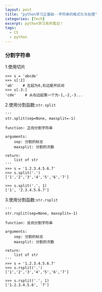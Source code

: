 ```yaml
---
layout: post
title: "python学习之基础--字符串的格式化与处理"
categories: [Tech]
excerpt: python学习系列笔记！
tags:
  - CS
  - python
---
```



### 分割字符串 ###

1.使用切片

```python3
>>> s = 'abcde'
>>> s[:2]
'ab'    # 左起为0,右边是开区间
>>> s[-3:]
'cde'    # 从右边起第一个为-1,-2,-3...
```

2.使用分割函数:`str.split`

```python3
'''
str.split(sep=None, maxsplit=-1)

function: 正向分割字符串

arguments:
    sep: 分割的标志
    maxsplit: 分割的次数

return:
    list of str
'''
>>> s = '1.2.3.4.5.6.7'
>>> s.split('.')
['1','2','3','4','5','6','7']

>>> s.split('.', 1)
['1', '2.3.4.5.6.7']
```


3.使用分割函数:`str.rsplit`

```python3
'''
str.rsplit(sep=None, maxsplit=-1)

function: 反向分割字符串

arguments:
    sep: 分割的标志
    maxsplit: 分割的次数

return:
    list of str
'''
>>> s = '1.2.3.4.5.6.7'
>>> s.rsplit('.')
['1','2','3','4','5','6','7']

>>> s.rsplit('.', 1)
['1.2.3.4.5.6', '7']
```
